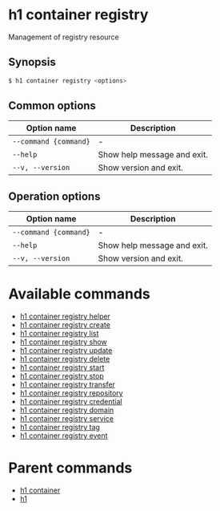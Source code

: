 
# h1 container registry

Management of registry resource

## Synopsis

```bash
$ h1 container registry <options>
```

## Common options

| Option name               | Description                 |
| ------------------------- | --------------------------- |
| ```--command {command}``` | -                           |
| ```--help```              | Show help message and exit. |
| ```--v, --version```      | Show version and exit.      |

## Operation options

| Option name               | Description                 |
| ------------------------- | --------------------------- |
| ```--command {command}``` | -                           |
| ```--help```              | Show help message and exit. |
| ```--v, --version```      | Show version and exit.      |

# Available commands

* [h1 container registry helper](./helper/README.md)
* [h1 container registry create](./create/README.md)
* [h1 container registry list](./list/README.md)
* [h1 container registry show](./show/README.md)
* [h1 container registry update](./update/README.md)
* [h1 container registry delete](./delete/README.md)
* [h1 container registry start](./start/README.md)
* [h1 container registry stop](./stop/README.md)
* [h1 container registry transfer](./transfer/README.md)
* [h1 container registry repository](./repository/README.md)
* [h1 container registry credential](./credential/README.md)
* [h1 container registry domain](./domain/README.md)
* [h1 container registry service](./service/README.md)
* [h1 container registry tag](./tag/README.md)
* [h1 container registry event](./event/README.md)

# Parent commands

* [h1 container](./../README.md)
* [h1](./../../README.md)
